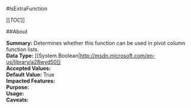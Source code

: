 #IsExtraFunction

[[_TOC_]]

##About

**Summary:**  Determines whether this function can be used in pivot column function lists.   
**Data Type:** [[System.Boolean|http://msdn.microsoft.com/en-us/library/a28wyd50]]  
**Accepted Values:**   
**Default Value:** True  
**Impacted Features:**   
**Purpose:**   
**Usage:**   
**Caveats:**   

